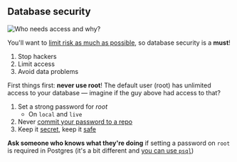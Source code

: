 ## Database security

![Who needs access and why?](./img/robber.jpg)

You'll want to [limit risk as much as possible](https://www.ibm.com/developerworks/opensource/library/os-postgresecurity/), so database security is a **must**!

1. Stop hackers
2. Limit access
3. Avoid data problems

First things first: **never use root**! The default user (root) has unlimited access to your database — imagine if the guy above had access to that?

1. Set a strong password for _root_
    + On `local` and `live`
2. Never [commit your password to a repo](https://stackoverflow.com/q/2820831)
3. Keep it [secret](https://bit.ly/2By51sf), keep it [safe](https://stackoverflow.com/q/9832648)


**Ask someone who knows what they're doing** if setting a password on `root` is required in Postgres (it's a bit different and [you can use `psql`](https://stackoverflow.com/q/9832648))
